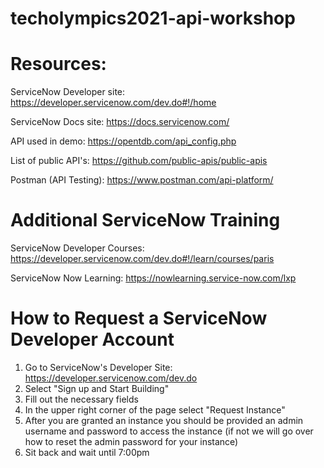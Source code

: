 # techolympics2021-api-workshop

# Resources:
ServiceNow Developer site: https://developer.servicenow.com/dev.do#!/home

ServiceNow Docs site: https://docs.servicenow.com/

API used in demo: https://opentdb.com/api_config.php

List of public API's: https://github.com/public-apis/public-apis

Postman (API Testing): https://www.postman.com/api-platform/

# Additional ServiceNow Training
ServiceNow Developer Courses: https://developer.servicenow.com/dev.do#!/learn/courses/paris

ServiceNow Now Learning: https://nowlearning.service-now.com/lxp


# How to Request a ServiceNow Developer Account
1. Go to ServiceNow's Developer Site: https://developer.servicenow.com/dev.do
2. Select "Sign up and Start Building"
3. Fill out the necessary fields
4. In the upper right corner of the page select "Request Instance"
5. After you are granted an instance you should be provided an admin username and password to access the instance (if not we will go over how to reset the admin password for your instance)
6. Sit back and wait until 7:00pm
